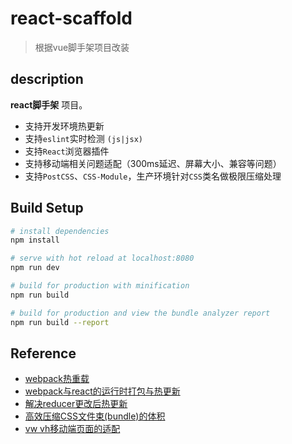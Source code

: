 # react-scaffold
> 根据vue脚手架项目改装

## description
**react脚手架** 项目。
- 支持开发环境热更新
- 支持`eslint`实时检测 `(js|jsx)`
- 支持`React`浏览器插件
- 支持移动端相关问题适配（300ms延迟、屏幕大小、兼容等问题）
- 支持`PostCSS`、`CSS-Module`，生产环境针对`CSS`类名做极限压缩处理

## Build Setup

``` bash
# install dependencies
npm install

# serve with hot reload at localhost:8080
npm run dev

# build for production with minification
npm run build

# build for production and view the bundle analyzer report
npm run build --report
```

## Reference
>
- [webpack热重载](https://doc.webpack-china.org/guides/hot-module-replacement/)
- [webpack与react的运行时打包与热更新](http://www.chardlau.com/2017/05/04/webpack-and-react-hot-replacement/)
- [解决reducer更改后热更新](https://github.com/aemoe/fairy/issues/3)
- [高效压缩CSS文件束(bundle)的体积](https://zhuanlan.zhihu.com/p/28019808)
- [vw vh移动端页面的适配](http://www.w3cplus.com/css/vw-for-layout.html)
